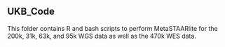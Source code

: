 ## UKB_Code

This folder contains R and bash scripts to perform MetaSTAARlite for the 200k, 31k, 63k, and 95k WGS data as well as the 470k WES data.